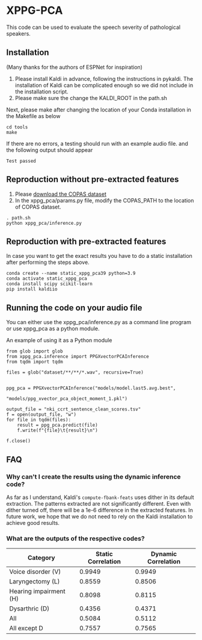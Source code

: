 
# XPPG-PCA

This code can be used to evaluate the speech severity of pathological speakers.

## Installation
(Many thanks for the authors of ESPNet for inspiration)

1. Please install Kaldi in advance, following the instructions in pykaldi. The installation of Kaldi can be complicated
enough so we did not include in the installation script. 
2. Please make sure the change the KALDI_ROOT in the path.sh

Next, please make after changing the location of your Conda installation in the Makefile as below

```
cd tools
make
```

If there are no errors, a testing should run with an example audio file. and the following output should appear
```
Test passed
```

## Reproduction without pre-extracted features

1. Please [download the COPAS dataset](https://taalmaterialen.ivdnt.org/download/tstc-corpus-pathologische-en-normale-spraak-copas/)
2. In the xppg_pca/params.py file, modify the COPAS_PATH to the location of COPAS dataset.
```
. path.sh
python xppg_pca/inference.py
```

## Reproduction with pre-extracted features

In case you want to get the exact results you have to do a static installation after performing the steps above.

```
conda create --name static_xppg_pca39 python=3.9
conda activate static_xppg_pca
conda install scipy scikit-learn
pip install kaldiio
```

## Running the code on your audio file

You can either use the xppg_pca/inference.py as a command line program or use xppg_pca as a python module.

An example of using it as a Python module

```
from glob import glob
from xppg_pca.inference import PPGXvectorPCAInference
from tqdm import tqdm

files = glob("dataset/**/**/*.wav", recursive=True)


ppg_pca = PPGXvectorPCAInference("models/model.last5.avg.best", 
                                     "models/ppg_xvector_pca_object_moment_1.pkl")

output_file = "nki_ccrt_sentence_clean_scores.tsv"
f = open(output_file, "w")
for file in tqdm(files):
    result = ppg_pca.predict(file)
    f.write(f"{file}\t{result}\n")

f.close()
```
## FAQ

### Why can't I create the results using the dynamic inference code?

As far as I understand, Kaldi's `compute-fbank-feats` uses dither in its default extraction. The patterns extracted are not significantly different. Even with dither turned off, there will be a 1e-6 difference in the extracted features.
In future work, we hope that we do not need to rely on the Kaldi installation to achieve good results.

### What are the outputs of the respective codes?

| Category       | Static Correlation | Dynamic Correlation |
|----------------|--------------------|---------------------|
| Voice disorder (V) | 0.9949             | 0.9949              |
| Laryngectomy (L)   | 0.8559             | 0.8506              |
| Hearing impairment (H) | 0.8098             | 0.8115              |
| Dysarthric (D)     | 0.4356             | 0.4371              |
| All                | 0.5084             | 0.5112              |
| All except D       | 0.7557             | 0.7565              |


